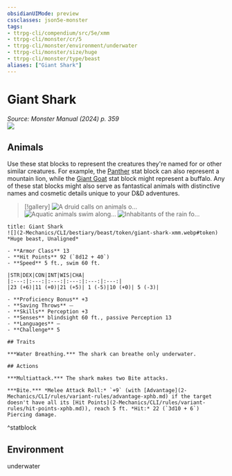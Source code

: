 ```yaml
---
obsidianUIMode: preview
cssclasses: json5e-monster
tags:
- ttrpg-cli/compendium/src/5e/xmm
- ttrpg-cli/monster/cr/5
- ttrpg-cli/monster/environment/underwater
- ttrpg-cli/monster/size/huge
- ttrpg-cli/monster/type/beast
aliases: ["Giant Shark"]
---
```

# Giant Shark
*Source: Monster Manual (2024) p. 359*  
![](2-Mechanics/CLI/bestiary/beast/img/hunter-shark.webp#right)

## Animals

Use these stat blocks to represent the creatures they're named for or other similar creatures. For example, the [Panther](2-Mechanics/CLI/bestiary/beast/panther-xmm.md) stat block can also represent a mountain lion, while the [Giant Goat](2-Mechanics/CLI/bestiary/beast/giant-goat-xmm.md) stat block might represent a buffalo. Any of these stat blocks might also serve as fantastical animals with distinctive names and cosmetic details unique to your D&D adventures.

> [!gallery]
![A druid calls on animals o...](2-Mechanics/CLI/bestiary/beast/img/animals-hills-and-mountains.webp "A druid calls on animals of the hills and mountains to aid her cause")
![Aquatic animals swim along...](2-Mechanics/CLI/bestiary/beast/img/animals-aquatic.webp "Aquatic animals swim alongside a druid exploring the sea")
![Inhabitants of the rain fo...](2-Mechanics/CLI/bestiary/beast/img/animals-rainforest.webp "Inhabitants of the rain forest answer a druid's summons")

```ad-statblock
title: Giant Shark
![](2-Mechanics/CLI/bestiary/beast/token/giant-shark-xmm.webp#token)
*Huge beast, Unaligned*

- **Armor Class** 13 
- **Hit Points** 92 (`8d12 + 40`) 
- **Speed** 5 ft., swim 60 ft.

|STR|DEX|CON|INT|WIS|CHA|
|:---:|:---:|:---:|:---:|:---:|:---:|
|23 (+6)|11 (+0)|21 (+5)| 1 (-5)|10 (+0)| 5 (-3)|

- **Proficiency Bonus** +3
- **Saving Throws** ⏤
- **Skills** Perception +3
- **Senses** blindsight 60 ft., passive Perception 13
- **Languages** —
- **Challenge** 5

## Traits

***Water Breathing.*** The shark can breathe only underwater.

## Actions

***Multiattack.*** The shark makes two Bite attacks.

***Bite.*** *Melee Attack Roll:* `+9` (with [Advantage](2-Mechanics/CLI/rules/variant-rules/advantage-xphb.md) if the target doesn't have all its [Hit Points](2-Mechanics/CLI/rules/variant-rules/hit-points-xphb.md)), reach 5 ft. *Hit:* 22 (`3d10 + 6`) Piercing damage.
```
^statblock

## Environment

underwater